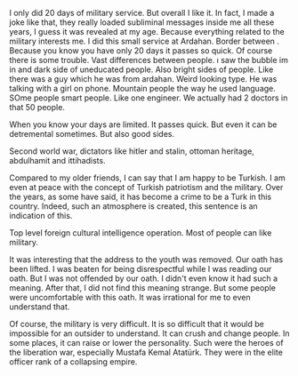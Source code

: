 I only did 20 days of military service. But overall I like it.
In fact, I made a joke like that, they really loaded subliminal messages inside me all these years, I guess it was revealed at my age. 
Because everything related to the military interests me. 
I did this small service at Ardahan. Border between . Because you know you have only 20 days it passes so quick.
Of course there is some trouble. Vast differences between people. ı saw the bubble im in and dark side of uneducated people.
Also bright sides of people. Like there was a guy which he was from ardahan. Weird looking type. He was talking with a girl on phone. Mountain people
the way he used language. SOme people smart people. Like one engineer. We actually had 2 doctors in that 50 people. 

When you know your days are limited. It passes quick. But even it can be detremental sometimes. But also good sides. 

Second world war, dictators like hitler and stalin, ottoman heritage, abdulhamit and ittihadists.

Compared to my older friends, I can say that I am happy to be Turkish.
I am even at peace with the concept of Turkish patriotism and the military.
Over the years, as some have said, it has become a crime to be a Turk in this country.
Indeed, such an atmosphere is created, this sentence is an indication of this.

Top level foreign cultural intelligence operation. Most of people can like military. 

It was interesting that the address to the youth was removed. 
Our oath has been lifted. I was beaten for being disrespectful while I was reading our oath. 
But I was not offended by our oath. I didn't even know it had such a meaning. 
After that, I did not find this meaning strange. 
But some people were uncomfortable with this oath. It was irrational for me to even understand that.

Of course, the military is very difficult. It is so difficult that it would be impossible for an outsider to understand. 
It can crush and change people. In some places, it can raise or lower the personality. 
Such were the heroes of the liberation war, especially Mustafa Kemal Atatürk. 
They were in the elite officer rank of a collapsing empire.
